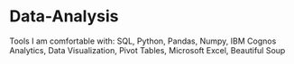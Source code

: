 # Data-Analysis

Tools I am comfortable with: SQL, Python, Pandas, Numpy, IBM Cognos Analytics, Data Visualization, Pivot Tables, Microsoft Excel, Beautiful Soup
